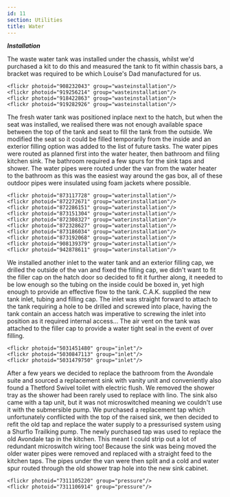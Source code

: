 ```yaml
---
id: 11
section: Utilities
title: Water
---
```


***Installation***

The waste water tank was installed under the chassis, whilst we'd purchased a kit to do this and measured the tank to fit within chassis bars, a bracket was required to be which Louise's Dad manufactured for us. 

    <flickr photoid="908232043" group="wasteinstallation"/>
    <flickr photoid="919256214" group="wasteinstallation"/>
    <flickr photoid="918422863" group="wasteinstallation"/>
    <flickr photoid="919282926" group="wasteinstallation"/>

The fresh water tank was positioned inplace next to the hatch, but when the seat was installed, we realised there was not enough available space between the top of the tank and seat to fill the tank from the outside. We modified the seat so it could be filled temporarily from the inside and an exterior filling option was added to the list of future tasks. The water pipes were routed as planned first into the water heater, then bathroom and filing kitchen sink. The bathroom required a few spurs for the sink taps and shower. The water pipes were routed under the van from the water heater to the bathroom as this was the easiest way around the gas box, all of these outdoor pipes were insulated using foam jackets where possible. 

	<flickr photoid="873117728" group="waterinstallation"/>
	<flickr photoid="872272671" group="waterinstallation"/>
	<flickr photoid="872286151" group="waterinstallation"/>
	<flickr photoid="873151304" group="waterinstallation"/>
	<flickr photoid="872308327" group="waterinstallation"/>
	<flickr photoid="872328627" group="waterinstallation"/>
	<flickr photoid="873186034" group="waterinstallation"/>
	<flickr photoid="873192068" group="waterinstallation"/>
	<flickr photoid="908139379" group="waterinstallation"/>
	<flickr photoid="942878611" group="waterinstallation"/>

We installed another inlet to the water tank and an exterior filling cap, we drilled the outside of the van and fixed the filling cap, we didn't want to fit the filler cap on the hatch door so decided to fit it further along, it needed to be low enough so the tubing on the inside could be boxed in, yet high enough to provide an effective flow to the tank. C.A.K. supplied the new tank inlet, tubing and filling cap. The inlet was straight forward to attach to the tank requiring a hole to be drilled and screwed into place, having the tank contain an access hatch was imperative to screwing the inlet into position as it required internal access... The air vent on the tank was attached to the filler cap to provide a water tight seal in the event of over filling. 

	<flickr photoid="5031451480" group="inlet"/>
	<flickr photoid="5030847113" group="inlet"/>
	<flickr photoid="5031479750" group="inlet"/>

After a few years we decided to replace the bathroom from the Avondale suite and sourced a replacement sink with vanity unit and conveniently also found a Thetford Swivel toilet with electric flush. We removed the shower tray as the shower had been rarely used to replace with lino. The sink also came with a tap unit, but it was not microswitched meaning we couldn't use it with the submersible pump. We purchased a replacement tap which unfortunately conflicted with the top of the raised sink, we then decided to refit the old tap and replace the water supply to a pressurised system using a Shurflo Trailking pump. The newly purchased tap was used to replace the old Avondale tap in the kitchen. This meant I could strip out a lot of redundant microswitch wiring too! Because the sink was being moved the older water pipes were removed and replaced with a straight feed to the kitchen taps. The pipes under the van were then split and a cold and water spur routed through the old shower trap hole into the new sink cabinet. 

	<flickr photoid="7311105220" group="pressure"/>
	<flickr photoid="7311106914" group="pressure"/>